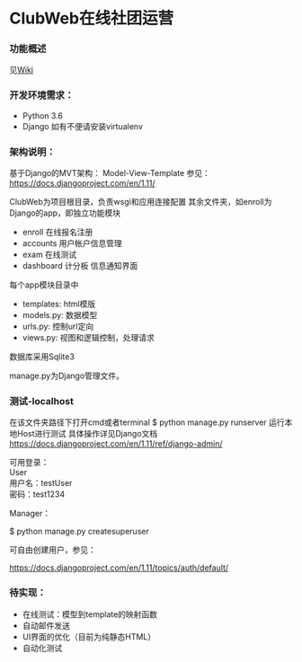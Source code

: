 # ClubWeb在线社团运营

### 功能概述
见[Wiki](https://github.com/Neuromancer43/ClubWeb/wiki)

### 开发环境需求：
- Python 3.6 
- Django
如有不便请安装virtualenv


### 架构说明：
基于Django的MVT架构：
Model-View-Template
参见：https://docs.djangoproject.com/en/1.11/

ClubWeb为项目根目录，负责wsgi和应用连接配置
其余文件夹，如enroll为Django的app，即独立功能模块
- enroll 在线报名注册
- accounts 用户帐户信息管理
- exam 在线测试
- dashboard 计分板 信息通知界面

每个app模块目录中
- templates: html模版
- models.py: 数据模型
- urls.py: 控制url定向
- views.py: 视图和逻辑控制，处理请求

数据库采用Sqlite3

manage.py为Django管理文件。

### 测试-localhost
在该文件夹路径下打开cmd或者terminal
$ python manage.py runserver 运行本地Host进行测试
具体操作详见Django文档
https://docs.djangoproject.com/en/1.11/ref/django-admin/

可用登录：</br>
User</br>
用户名：testUser </br>
密码：test1234

Manager：

$ python manage.py createsuperuser

可自由创建用户，参见：

https://docs.djangoproject.com/en/1.11/topics/auth/default/

### 待实现：
- 在线测试：模型到template的映射函数
- 自动邮件发送
- UI界面的优化（目前为纯静态HTML）
- 自动化测试
